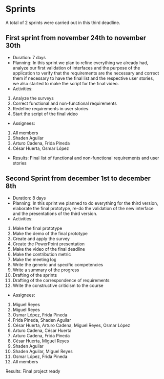 # Sprints

A total of 2 sprints were carried out in this third deadline.

## First sprint from november 24th to november 30th

* Duration: 7 days
* Planning: In this sprint we plan to refine everything we already had, analyze our first validation of interfaces and the purpose of the application to verify that the requirements are the necessary and correct them if necessary to have the final list and the respective user stories, we also started to make the script for the final video.
* Activities: 

1. Analyze the surveys
2. Correct functional and non-functional requirements
3. Redefine requirements in user stories
4. Start the script of the final video

* Assignees: 

1. All members
2. Shaden Aguilar
3. Arturo Cadena, Frida Pineda
4. César Huerta, Osmar López

* Results: Final list of functional and non-functional requirements and user stories

## Second Sprint from december 1st to december 8th

* Duration: 8 days
* Planning: In this sprint we planned to do everything for the third version, elaborate the final prototype, re-do the validation of the new interface and the presentations of the third version.
* Activities: 

1. Make the final prototype
2. Make the demo of the final prototype
3. Create and apply the survey
4. Create the PowerPoint presentation
5. Make the video of the final deadline
6. Make the contribution metric
7. Make the meeting log
8. Write the generic and specific competencies
9. Write a summary of the progress
10. Drafting of the sprints
11. Drafting of the correspondence of requirements
12. Write the constructive criticism to the course

* Assignees:

1. Miguel Reyes
2. Miguel Reyes
3. Osmar López, Frida Pineda
4. Frida Pineda, Shaden Aguilar
5. César Huerta, Arturo Cadena, Miguel Reyes, Osmar López
6. Arturo Cadena, César Huerta
7. Arturo Cadena, Frida Pineda
8. César Huerta, Miguel Reyes
9. Shaden Aguilar
10. Shaden Aguilar, Miguel Reyes 
11. Osmar López, Frida Pineda
12. All members 

Results: Final project ready
